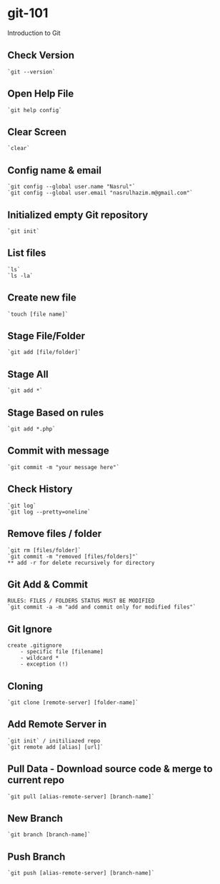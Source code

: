# git-101
Introduction to Git

## Check Version
	`git --version`

## Open Help File
	`git help config`

## Clear Screen
	`clear`

## Config name & email
	`git config --global user.name "Nasrul"`
	`git config --global user.email "nasrulhazim.m@gmail.com"`

## Initialized empty Git repository
	`git init`

## List files
	`ls`
	`ls -la`

## Create new file
	`touch [file name]`

## Stage File/Folder
	`git add [file/folder]`

## Stage All
	`git add *`

## Stage Based on rules
	`git add *.php`

## Commit with message
	`git commit -m "your message here"`

## Check History
	`git log`
	`git log --pretty=oneline`

## Remove files / folder
	`git rm [files/folder]`
	`git commit -m "removed [files/folders]"`
	** add -r for delete recursively for directory

## Git Add & Commit
	RULES: FILES / FOLDERS STATUS MUST BE MODIFIED
	`git commit -a -m "add and commit only for modified files"`

## Git Ignore
	create .gitignore
		- specific file [filename]
		- wildcard *
		- exception (!)

## Cloning
	`git clone [remote-server] [folder-name]`

## Add Remote Server in 
	`git init` / initiliazed repo
	`git remote add [alias] [url]`

## Pull Data - Download source code & merge to current repo
	`git pull [alias-remote-server] [branch-name]`

## New Branch
	`git branch [branch-name]`

## Push Branch
	`git push [alias-remote-server] [branch-name]`